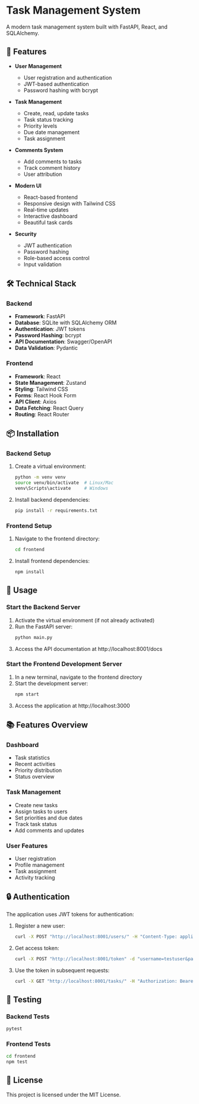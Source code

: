 # Task Management System

A modern task management system built with FastAPI, React, and SQLAlchemy.

## 🚀 Features

- **User Management**
  - User registration and authentication
  - JWT-based authentication
  - Password hashing with bcrypt

- **Task Management**
  - Create, read, update tasks
  - Task status tracking
  - Priority levels
  - Due date management
  - Task assignment

- **Comments System**
  - Add comments to tasks
  - Track comment history
  - User attribution

- **Modern UI**
  - React-based frontend
  - Responsive design with Tailwind CSS
  - Real-time updates
  - Interactive dashboard
  - Beautiful task cards

- **Security**
  - JWT authentication
  - Password hashing
  - Role-based access control
  - Input validation

## 🛠️ Technical Stack

### Backend
- **Framework**: FastAPI
- **Database**: SQLite with SQLAlchemy ORM
- **Authentication**: JWT tokens
- **Password Hashing**: bcrypt
- **API Documentation**: Swagger/OpenAPI
- **Data Validation**: Pydantic

### Frontend
- **Framework**: React
- **State Management**: Zustand
- **Styling**: Tailwind CSS
- **Forms**: React Hook Form
- **API Client**: Axios
- **Data Fetching**: React Query
- **Routing**: React Router

## 📦 Installation

### Backend Setup

1. Create a virtual environment:
   ```bash
   python -m venv venv
   source venv/bin/activate  # Linux/Mac
   venv\Scripts\activate     # Windows
   ```

2. Install backend dependencies:
   ```bash
   pip install -r requirements.txt
   ```

### Frontend Setup

1. Navigate to the frontend directory:
   ```bash
   cd frontend
   ```

2. Install frontend dependencies:
   ```bash
   npm install
   ```

## 🚀 Usage

### Start the Backend Server

1. Activate the virtual environment (if not already activated)
2. Run the FastAPI server:
   ```bash
   python main.py
   ```
3. Access the API documentation at http://localhost:8001/docs

### Start the Frontend Development Server

1. In a new terminal, navigate to the frontend directory
2. Start the development server:
   ```bash
   npm start
   ```
3. Access the application at http://localhost:3000

## 📚 Features Overview

### Dashboard
- Task statistics
- Recent activities
- Priority distribution
- Status overview

### Task Management
- Create new tasks
- Assign tasks to users
- Set priorities and due dates
- Track task status
- Add comments and updates

### User Features
- User registration
- Profile management
- Task assignment
- Activity tracking

## 🔒 Authentication

The application uses JWT tokens for authentication:

1. Register a new user:
   ```bash
   curl -X POST "http://localhost:8001/users/" -H "Content-Type: application/json" -d '{"username": "testuser", "email": "test@example.com", "password": "password123"}'
   ```

2. Get access token:
   ```bash
   curl -X POST "http://localhost:8001/token" -d "username=testuser&password=password123"
   ```

3. Use the token in subsequent requests:
   ```bash
   curl -X GET "http://localhost:8001/tasks/" -H "Authorization: Bearer YOUR_TOKEN"
   ```

## 🧪 Testing

### Backend Tests
```bash
pytest
```

### Frontend Tests
```bash
cd frontend
npm test
```

## 📝 License

This project is licensed under the MIT License. 